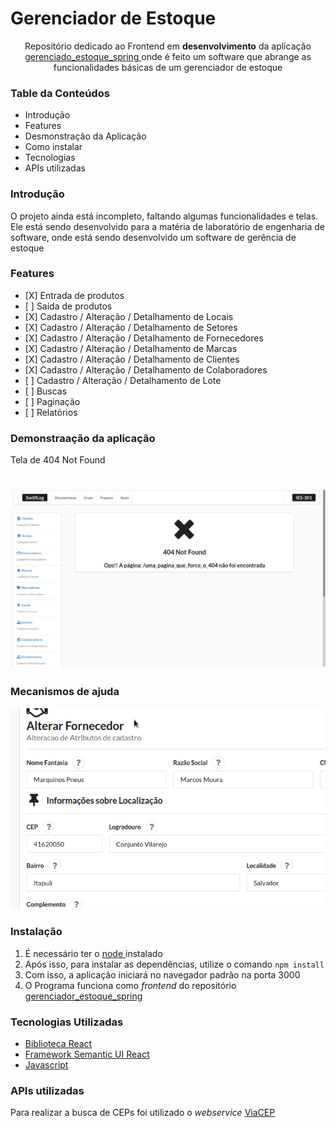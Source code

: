 <h1>Gerenciador de Estoque</h1>

<p align="center">
Repositório dedicado ao Frontend em <b>desenvolvimento</b> da aplicação
<a href="https://github.com/watanabe9090/gerenciado_estoque_spring"> 
gerenciado_estoque_spring
</a>
onde é feito um software que abrange as funcionalidades básicas de um gerenciador de estoque
</p>

### Table da Conteúdos

* Introdução
* Features
* Desmonstração da Aplicação
* Como instalar
* Tecnologias
* APIs utilizadas

### Introdução
<p>
  O projeto ainda está incompleto, faltando algumas funcionalidades e telas. Ele está sendo desenvolvido para a 
  matéria de laboratório de engenharia de software, onde está sendo desenvolvido um software de gerência de estoque
</p>

### Features
<ul>
    <li>[X] Entrada de produtos</li>
    <li>[ ]  Saída de produtos</li>
    <li>[X] Cadastro / Alteração / Detalhamento de Locais</li>
    <li>[X] Cadastro / Alteração / Detalhamento de Setores</li>
    <li>[X] Cadastro / Alteração / Detalhamento de Fornecedores</li>
    <li>[X] Cadastro / Alteração / Detalhamento de Marcas</li>
    <li>[X] Cadastro / Alteração / Detalhamento de Clientes</li>
    <li>[X] Cadastro / Alteração / Detalhamento de Colaboradores</li>
    <li>[ ] Cadastro / Alteração / Detalhamento de Lote</li>
    <li>[ ] Buscas </li>  
    <li>[ ] Paginação</li>  
    <li>[ ] Relatórios</li>  
</ul>


### Demonstraação da aplicação
Tela de 404 Not Found
<h1 align="center">
  <img alt="NotFound" title="" src="./assets/prints/not_found.png" />
</h1>

<h3>Mecanismos de ajuda </h3>
<img src="./assets/gifs/help_example.gif" />


### Instalação
<p>
<ol>
    <li>É necessário ter o <a href="https://nodejs.org/en/">node </a>instalado</li>
    <li>Após isso, para instalar as dependências, utilize o comando
    <code>npm install</code>
    </li>
    <li>Com isso, a aplicação iniciará no navegador padrão na porta 3000
    </li>
    <li>
    O Programa funciona como <i>frontend</i> do repositório 
    <a href="https://github.com/watanabe9090/gerenciado_estoque_spring">gerenciador_estoque_spring</a>
    </li>
</ol>
</p>

### Tecnologias Utilizadas
<ul>
    <li><a href="https://reactjs.org/">Biblioteca React</a></li>
    <li><a href="https://react.semantic-ui.com/">Framework Semantic UI React</a></li>
    <li><a href="https://developer.mozilla.org/pt-BR/docs/Web/JavaScript">Javascript</a></li>
</ul>

### APIs utilizadas
Para realizar a busca de CEPs foi utilizado o <i>webservice</i>
<a href="https://viacep.com.br/">ViaCEP</a>
